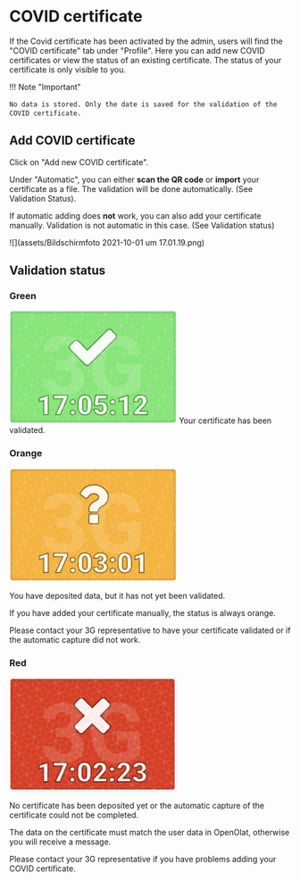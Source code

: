 # COVID certificate

If the Covid certificate has been activated by the admin, users will find the "COVID certificate" tab under "Profile". Here you can add new COVID certificates or view the status of an existing certificate.
The status of your certificate is only visible to you.

!!! Note "Important"

    No data is stored. Only the date is saved for the validation of the COVID certificate.

## Add COVID certificate

Click on "Add new COVID certificate".

Under "Automatic", you can either **scan the QR code** or **import** your
certificate as a file. The validation will be done automatically. (See
Validation Status).

If automatic adding does **not** work, you can also add your certificate
manually. Validation is not automatic in this case. (See Validation status)

  

![](assets/Bildschirmfoto 2021-10-01 um 17.01.19.png)

## Validation status

### Green

![](assets/Bildschirmfoto%202021-10-01%20um%2017.05.13.png)
Your certificate has been validated.


### Orange

![](assets/Bildschirmfoto%202021-10-01%20um%2017.03.01.png)

You have deposited data, but it has not yet been validated.

If you have added your certificate manually, the status is always orange.

Please contact your 3G representative to have your certificate validated or if
the automatic capture did not work.

### Red

![](assets/Bildschirmfoto%202021-10-01%20um%2017.02.23.png)

No certificate has been deposited yet or the automatic capture of the
certificate could not be completed.

The data on the certificate must match the user data in OpenOlat, otherwise
you will receive a message.

Please contact your 3G representative if you have problems adding your COVID
certificate.

